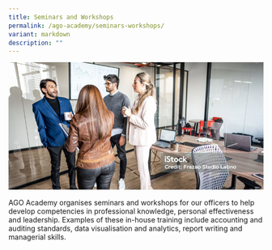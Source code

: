 ```yaml
---
title: Seminars and Workshops
permalink: /ago-academy/seminars-workshops/
variant: markdown
description: ""
---
```

![](/images/banner_seminars_workshops.png)

AGO Academy organises seminars and workshops for our officers to help develop competencies in professional knowledge, personal effectiveness and leadership. Examples of these in-house training include accounting and auditing standards, data visualisation and analytics, report writing and managerial skills.